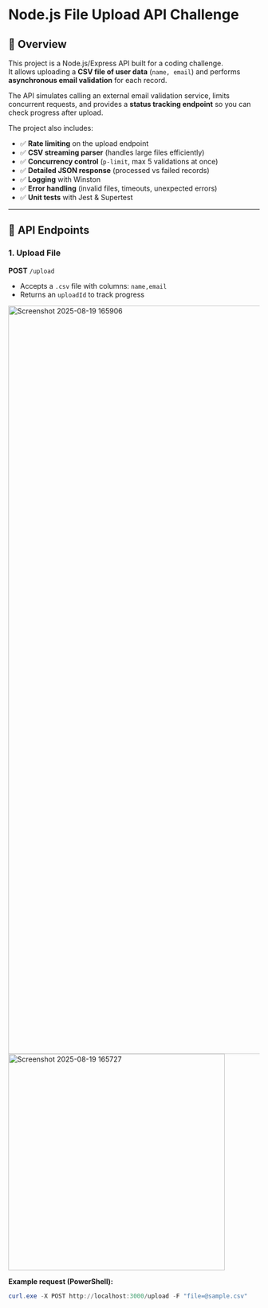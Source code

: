 # Node.js File Upload API Challenge

## 📌 Overview

This project is a Node.js/Express API built for a coding challenge.  
It allows uploading a **CSV file of user data** (`name, email`) and performs **asynchronous email validation** for each record.

The API simulates calling an external email validation service, limits concurrent requests, and provides a **status tracking endpoint** so you can check progress after upload.

The project also includes:

- ✅ **Rate limiting** on the upload endpoint
- ✅ **CSV streaming parser** (handles large files efficiently)
- ✅ **Concurrency control** (`p-limit`, max 5 validations at once)
- ✅ **Detailed JSON response** (processed vs failed records)
- ✅ **Logging** with Winston
- ✅ **Error handling** (invalid files, timeouts, unexpected errors)
- ✅ **Unit tests** with Jest & Supertest

---

## 🚀 API Endpoints

### 1. Upload File

**POST** `/upload`

- Accepts a `.csv` file with columns: `name,email`
- Returns an `uploadId` to track progress


<img width="2400" height="1501" alt="Screenshot 2025-08-19 165906" src="https://github.com/user-attachments/assets/d775aef7-6f2d-413a-a725-452f38d1097e" />

<img width="434" alt="Screenshot 2025-08-19 165727" src="https://github.com/user-attachments/assets/66e88a63-b984-453a-b5dd-56d8ca8da4e3" />

**Example request (PowerShell):**

```powershell
curl.exe -X POST http://localhost:3000/upload -F "file=@sample.csv"
```
